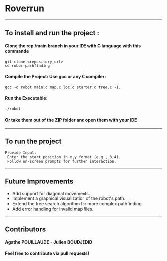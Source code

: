 # Roverrun

*** 
## To install and run the project :

#### Clone the rep /main branch in your IDE with C language with this commande
```
git clone <repository_url>
cd robot-pathfinding
```

#### Compile the Project: Use gcc or any C compiler:
````
gcc -o robot main.c map.c loc.c starter.c tree.c -I.
````

#### Run the Executable:
``` 
./robot
```

#### Or take them out of the ZIP folder and open them with your IDE

***
## To run the project
    Provide Input:
     Enter the start position in x,y format (e.g., 3,4).
     Follow on-screen prompts for further interaction.

***
## Future Improvements

- Add support for diagonal movements. 
- Implement a graphical visualization of the robot's path. 
- Extend the tree search algorithm for more complex pathfinding. 
- Add error handling for invalid map files.

***
## Contributors

#### Agathe POUILLAUDE - Julien BOUDJEDID
#### Feel free to contribute via pull requests!